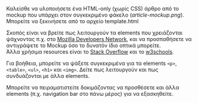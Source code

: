 Καλείσθε να υλοποιήσετε ένα HTML-only (χωρίς CSS) άρθρο από το mockup που υπάρχει στον συγκεκριμένο φάκελο (*article-mockup.png*). Μπορείτε να ξεκινήσετε από το αρχείο template.html

Σκοπός είναι να βρείτε πως λειτουργούν τα elements που χρειάζονται ψάχνοντας π.χ. στο [Mozilla Developers Network](developer.mozilla.org), και να προσπαθήσετε να αντιγράψετε το Mockup όσο το δυνατόν ίδιο οπτικά μπορείτε.
<br>
Άλλα χρήσιμα resources είναι το [Stack Overflow](stackoverflow.com) και το [w3schools](w3schools.com).

Για βοήθεια, μπορείτε να ψάξετε συγκεκριμένα για τα elements `<p>`, `<table>`, `<ul>`, `<h1>` και `<img>`. Δείτε πως λειτουργούν και πως συνδυάζονται με άλλα elements.

Μπορείτε να πειραματιστείτε δοκιμάζοντας να προσθέσετε και άλλα elements (π.χ. navigation bar στο πάνω μέρος) για να εξασκηθείτε.

